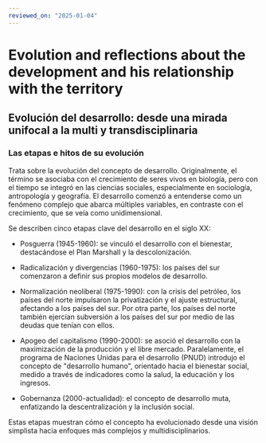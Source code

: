 ```yaml
---
reviewed_on: "2025-01-04"
---
```


# Evolution and reflections about the development and his relationship with the territory

## Evolución del desarrollo: desde una mirada unifocal a la multi y transdisciplinaria

### Las etapas e hitos de su evolución

Trata sobre la evolución del concepto de desarrollo. Originalmente, el término se asociaba con el crecimiento de seres vivos en biología, pero con el tiempo se integró en las ciencias sociales, especialmente en sociología, antropología y geografía. El desarrollo comenzó a entenderse como un fenómeno complejo que abarca múltiples variables, en contraste con el crecimiento, que se veía como unidimensional.

Se describen cinco etapas clave del desarrollo en el siglo XX:

- Posguerra ($1945$-$1960$): se vinculó el desarrollo con el bienestar, destacándose el Plan Marshall y la descolonización.

- Radicalización y divergencias ($1960$-$1975$): los países del sur comenzaron a definir sus propios modelos de desarrollo.

- Normalización neoliberal ($1975$-$1990$): con la crisis del petróleo, los países del norte impulsaron la privatización y el ajuste estructural, afectando a los países del sur. Por otra parte, los países del norte también ejercían subversión a los países del sur por medio de las deudas que tenían con ellos.

- Apogeo del capitalismo ($1990$-$2000$): se asoció el desarrollo con la maximización de la producción y el libre mercado. Paralelamente, el programa de Naciones Unidas para el desarrollo (PNUD) introdujo el concepto de "desarrollo humano", orientado hacia el bienestar social, medido a través de indicadores como la salud, la educación y los ingresos.

- Gobernanza ($2000$-actualidad): el concepto de desarrollo muta, enfatizando la descentralización y la inclusión social.

Estas etapas muestran cómo el concepto ha evolucionado desde una visión simplista hacia enfoques más complejos y multidisciplinarios​.
